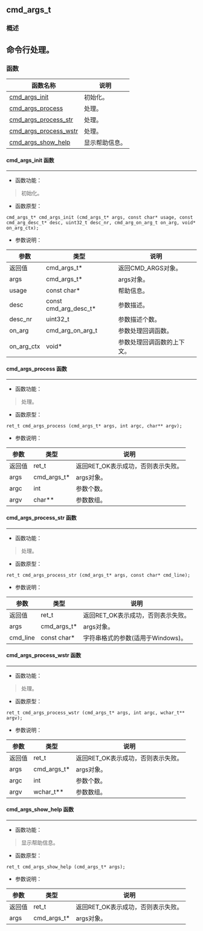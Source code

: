 ## cmd\_args\_t
### 概述
命令行处理。
----------------------------------
### 函数
<p id="cmd_args_t_methods">

| 函数名称 | 说明 | 
| -------- | ------------ | 
| <a href="#cmd_args_t_cmd_args_init">cmd\_args\_init</a> | 初始化。 |
| <a href="#cmd_args_t_cmd_args_process">cmd\_args\_process</a> | 处理。 |
| <a href="#cmd_args_t_cmd_args_process_str">cmd\_args\_process\_str</a> | 处理。 |
| <a href="#cmd_args_t_cmd_args_process_wstr">cmd\_args\_process\_wstr</a> | 处理。 |
| <a href="#cmd_args_t_cmd_args_show_help">cmd\_args\_show\_help</a> | 显示帮助信息。 |
#### cmd\_args\_init 函数
-----------------------

* 函数功能：

> <p id="cmd_args_t_cmd_args_init">初始化。

* 函数原型：

```
cmd_args_t* cmd_args_init (cmd_args_t* args, const char* usage, const cmd_arg_desc_t* desc, uint32_t desc_nr, cmd_arg_on_arg_t on_arg, void* on_arg_ctx);
```

* 参数说明：

| 参数 | 类型 | 说明 |
| -------- | ----- | --------- |
| 返回值 | cmd\_args\_t* | 返回CMD\_ARGS对象。 |
| args | cmd\_args\_t* | args对象。 |
| usage | const char* | 帮助信息。 |
| desc | const cmd\_arg\_desc\_t* | 参数描述。 |
| desc\_nr | uint32\_t | 参数描述个数。 |
| on\_arg | cmd\_arg\_on\_arg\_t | 参数处理回调函数。 |
| on\_arg\_ctx | void* | 参数处理回调函数的上下文。 |
#### cmd\_args\_process 函数
-----------------------

* 函数功能：

> <p id="cmd_args_t_cmd_args_process">处理。

* 函数原型：

```
ret_t cmd_args_process (cmd_args_t* args, int argc, char** argv);
```

* 参数说明：

| 参数 | 类型 | 说明 |
| -------- | ----- | --------- |
| 返回值 | ret\_t | 返回RET\_OK表示成功，否则表示失败。 |
| args | cmd\_args\_t* | args对象。 |
| argc | int | 参数个数。 |
| argv | char** | 参数数组。 |
#### cmd\_args\_process\_str 函数
-----------------------

* 函数功能：

> <p id="cmd_args_t_cmd_args_process_str">处理。

* 函数原型：

```
ret_t cmd_args_process_str (cmd_args_t* args, const char* cmd_line);
```

* 参数说明：

| 参数 | 类型 | 说明 |
| -------- | ----- | --------- |
| 返回值 | ret\_t | 返回RET\_OK表示成功，否则表示失败。 |
| args | cmd\_args\_t* | args对象。 |
| cmd\_line | const char* | 字符串格式的参数(适用于Windows)。 |
#### cmd\_args\_process\_wstr 函数
-----------------------

* 函数功能：

> <p id="cmd_args_t_cmd_args_process_wstr">处理。

* 函数原型：

```
ret_t cmd_args_process_wstr (cmd_args_t* args, int argc, wchar_t** argv);
```

* 参数说明：

| 参数 | 类型 | 说明 |
| -------- | ----- | --------- |
| 返回值 | ret\_t | 返回RET\_OK表示成功，否则表示失败。 |
| args | cmd\_args\_t* | args对象。 |
| argc | int | 参数个数。 |
| argv | wchar\_t** | 参数数组。 |
#### cmd\_args\_show\_help 函数
-----------------------

* 函数功能：

> <p id="cmd_args_t_cmd_args_show_help">显示帮助信息。

* 函数原型：

```
ret_t cmd_args_show_help (cmd_args_t* args);
```

* 参数说明：

| 参数 | 类型 | 说明 |
| -------- | ----- | --------- |
| 返回值 | ret\_t | 返回RET\_OK表示成功，否则表示失败。 |
| args | cmd\_args\_t* | args对象。 |
